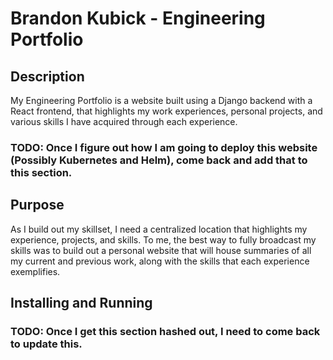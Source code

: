 # Brandon Kubick - Engineering Portfolio

## Description
My Engineering Portfolio is a website built using a Django backend with a React frontend, that
highlights my work experiences, personal projects, and various skills I have acquired through each experience.

### TODO: Once I figure out how I am going to deploy this website (Possibly Kubernetes and Helm), come back and add that to this section.

## Purpose
As I build out my skillset, I need a centralized location that highlights my experience, projects, and skills.
To me, the best way to fully broadcast my skills was to build out a personal website that will house summaries
of all my current and previous work, along with the skills that each experience exemplifies.

## Installing and Running
### TODO: Once I get this section hashed out, I need to come back to update this.
